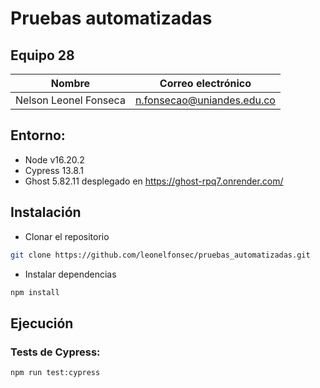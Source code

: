 # Pruebas automatizadas

## Equipo 28

| Nombre | Correo electrónico |
| --- | ---|
| Nelson Leonel Fonseca | n.fonsecao@uniandes.edu.co |

## Entorno:
- Node v16.20.2
- Cypress 13.8.1
- Ghost 5.82.11 desplegado en https://ghost-rpq7.onrender.com/

## Instalación

- Clonar el repositorio
```bash
git clone https://github.com/leonelfonsec/pruebas_automatizadas.git
```

- Instalar dependencias
```bash
npm install
```

## Ejecución

### Tests de Cypress:
```bash
npm run test:cypress
```